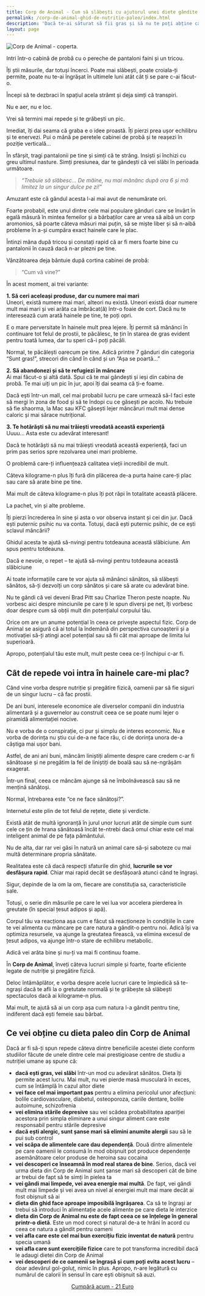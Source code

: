 ```yaml
---
title: Corp de Animal - Cum să slăbești cu ajutorul unei diete gândite de Natură
permalink: /corp-de-animal-ghid-de-nutritie-paleo/index.html
description: 'Dacă te-ai săturat să fii gras și să nu te poți abține când vine vorba de mâncat mâncăruri care te-ngrașă, e timpul să treci la o dietă Paleo.'
layout: page
---
```


![Corp de Animal - coperta.](/assets/images/gallery/corp-de-animal-ghid-de-nutritie-paleo.webp)

Intri într-o cabină de probă cu o pereche de pantaloni faini și un tricou.

Îți știi măsurile, dar totuși încerci. Poate mai slăbești, poate croiala-ți permite, poate nu te-ai îngrășat în ultimele luni atât cât ți se pare c-ai făcut-o.

Începi să te dezbraci în spațiul acela strâmt și deja simți că transpiri.

Nu e aer, nu e loc.

Vrei să termini mai repede și te grăbești un pic.

Imediat, îți dai seama că graba e o idee proastă. Îți pierzi prea ușor echilibru și te enervezi. Pui o mână pe peretele cabinei de probă și te reașezi în poziție verticală...

În sfârșit, tragi pantalonii pe tine și simți că te strâng. Insiști și închizi cu greu ultimul nasture. Simți presiunea, dar te gândești că vei slăbi în perioada următoare.

> _“Trebuie să slăbesc… De mâine, nu mai mănânc după ora 6 și mă limitez la un singur dulce pe zi!”_

Amuzant este că gândul acesta l-ai mai avut de nenumărate ori.

Foarte probabil, este unul dintre cele mai populare gânduri care se învârt în egală măsură în mintea femeilor și a bărbaților care ar vrea să aibă un corp aromonios, să poarte câteva măsuri mai puțin, să se miște liber și să n-aibă probleme în a-și cumpăra exact hainele care le plac.

Întinzi mâna după tricou și constați rapid că ar fi mers foarte bine cu pantalonii în cauză dacă n-ar plezni pe tine.

Vânzătoarea deja bântuie după cortina cabinei de probă:

> “Cum vă vine?”

În acest moment, ai trei variante:

**1\. Să ceri aceleași produse, dar cu numere mai mari**  
Uneori, există numere mai mari, alteori nu există. Uneori există doar numere mult mai mari și vei arăta ca îmbrăcat(ă) într-o foaie de cort. Dacă nu te interesează cum arată hainele pe tine, te poți opri.

E o mare perversitate în hainele mult prea lejere. Îți permit să mănânci în continuare tot felul de prostii, te păcălesc, te țin în starea de gras evident pentru toată lumea, dar tu speri că-i poți păcăli.

Normal, te păcălești oarecum pe tine. Adică printre 7 gânduri din categoria “Sunt gras!”, strecori din când în când și un “Așa se poartă…”

**2\. Să abandonezi și să te refugiezi în mâncare**  
Ai mai făcut-o și altă dată. Spui că te mai gândești și ieși din cabina de probă. Te mai uiți un pic în jur, apoi îți dai seama că ți-e foame.

Dacă ești într-un mall, cel mai probabil lucru pe care urmează să-l faci este să mergi în zona de food și să te îndopi cu ce găsești pe acolo. Nu trebuie să fie shaorma, la Mac sau KFC găsești lejer mâncăruri mult mai dense caloric și mai sărace nutrițional.

**3\. Te hotărăști să nu mai trăiești vreodată această experiență**  
Uuuu… Asta este cu adevărat interesant!

Dacă te hotărăști să nu mai trăiești vreodată această experiență, faci un prim pas serios spre rezolvarea unei mari probleme.

O problemă care-ți influențează calitatea vieții incredibil de mult.

Câteva kilograme-n plus îți fură din plăcerea de-a purta haine care-ți plac sau care să arate bine pe tine.

Mai mult de câteva kilograme-n plus îți pot răpi în totalitate această plăcere.

La pachet, vin și alte probleme.

Îți pierzi încrederea în sine și asta o vor observa instant și cei din jur. Dacă ești puternic psihic nu va conta. Totuși, dacă ești puternic psihic, de ce ești sclavul mâncării?

Ghidul acesta te ajută să-nvingi pentru totdeauna această slăbiciune. Am spus pentru totdeauna.

Dacă e nevoie, o repet – te ajută să-nvingi pentru totdeauna această slăbiciune

Ai toate informațiile care te vor ajuta să mănânci sănătos, să slăbești sănătos, să-ți dezvolți un corp sănătos și care să arate cu adevărat bine.

Nu te gândi că vei deveni Brad Pitt sau Charlize Theron peste noapte. Nu vorbesc aici despre minciunile pe care ți le spun diverși pe net, îți vorbesc doar despre cum să obții mult din potențialul corpului tău.

Orice om are un anume potențial în ceea ce privește aspectul fizic. Corp de Animal se asigură că ai totul la îndemână din perspectiva cunoașterii și a motivației să-ți atingi acel potențial sau să fii cât mai aproape de limita lui superioară.

Apropo, potențialul tău este mult, mult peste ceea ce-ți închipui c-ar fi.

## Cât de repede voi intra în hainele care-mi plac?

Când vine vorba despre nutriție și pregătire fizică, oamenii par să fie siguri de un singur lucru – că fac prostii.

De ani buni, interesele economice ale diverselor companii din industria alimentară și a guvernelor au construit ceea ce se poate numi lejer o piramidă alimentației nocive.

Nu e vorba de o conspirație, ci pur și simplu de interes economic. Nu e vorba de dorința nu știu cui de-a ne face rău, ci de dorința unora de-a câștiga mai ușor bani.

Astfel, de ani ani buni, mâncăm liniștiți alimente despre care credem c-ar fi sănătoase și ne pregătim la fel de liniștiți de boală sau să ne-ngrășăm exagerat.

Într-un final, ceea ce mâncăm ajunge să ne îmbolnăvească sau să ne mențină sănătoși.

Normal, întrebarea este “ce ne face sănătoși?”.

Internetul este plin de tot felul de rețete, diete și verdicte.

Există atât de multă ignoranță în jurul unor lucruri atât de simple cum sunt cele ce țin de hrana sănătoasă încât te-ntrebi dacă omul chiar este cel mai inteligent animal de pe fața pământului.

Nu de alta, dar rar vei găsi în natură un animal care să-și saboteze cu mai multă determinare propria sănătate.

Realitatea este că dacă respecți sfaturile din ghid, **lucrurile se vor desfășura rapid**. Chiar mai rapid decât se desfășoară atunci când te îngrași.

Sigur, depinde de la om la om, fiecare are constituția sa, caracteristicile sale.

Totuși, o serie din măsurile pe care le vei lua vor accelera pierderea în greutate (în special țesut adipos și apă).

Corpul tău va reacționa așa cum e făcut să reacționeze în condițiile în care te vei alimenta cu mâncare pe care natura a gândit-o pentru noi. Adică își va optimiza resursele, va ajunge la greutatea firească, va elimina excesul de țesut adipos, va ajunge într-o stare de echilibru metabolic.

Adică vei arăta bine și nu-ți va mai fi continuu foame.

În **Corp de Animal**, înveți câteva lucruri simple și foarte, foarte eficiente legate de nutriție și pregătire fizică.

Deloc întâmăplător, e vorba despre acele lucruri care te împiedică să te-ngrași dacă te afli la o gretutate normală și te grăbește să slăbești spectaculos dacă ai kilograme-n plus.

Mai mult, te ajută să ai un corp așa cum natura l-a gândit pentru tine, indiferent dacă ești femeie sau bărbat.

## Ce vei obține cu dieta paleo din Corp de Animal

Dacă ar fi să-ți spun repede câteva dintre beneficiile acestei diete conform studiilor făcute de unele dintre cele mai prestigioase centre de studiu a nutriției umane aș spune că:

- **dacă ești gras, vei slăbi** într-un mod cu adevărat sănătos. Dieta îți permite acest lucru. Mai mult, nu vei pierde masă musculară în exces, cum se întâmplă în cazul altor diete
- **vei face cel mai important pas** pentru a elimina pericolul unor afecțiuni: bolile cardiovasculare, diabetul, osteoporoza, cariile dentare, bolile autoimune, schizofrenia
- **vei elimina stările depresive** sau vei scădea probabilitatea apariției acestora prin simpla eliminare a unui singur aliment care este responsabil pentru stările depresive
- **dacă ești alergic, sunt șanse mari să elimini anumite alergii** sau să le pui sub control
- **vei scăpa de alimentele care dau dependență**. Două dintre alimentele pe care oamenii le consumă în mod obișnuit pot produce dependențe asemănătoare celor produse de heroina sau cocaina
- **vei descoperi ce înseamnă în mod real starea de bine**. Serios, dacă vei urma dieta din Corp de Animal sunt șanse mari să descoperi cât de bine ar trebui de fapt să te simți în pielea ta
- **vei gândi mai limpede, vei avea energie mai multă**. De fapt, vei gândi mult mai limpede și vei avea un nivel al energiei mult mai mare decât ai fost obișnuit să ai
- **dieta din ghid face aproape imposibilă îngrășarea**. Ca să te îngrași ar trebui să introduci în alimentație acele alimente pe care dieta le interzice
- **dieta din Corp de Animal nu este de fapt ceea ce se înțelege în general printr-o dietă**. Este un mod corect și natural de-a te hrăni în acord cu ceea ce natura a gândit pentru oameni
- **vei afla care este cel mai bun exercițiu fizic inventat de natură** pentru specia umană
- **vei afla care sunt exercițiile fizice** care te pot transforma incredibil dacă le adaugi dietei din Corp de Animal
- **vei descoperi de ce oamenii se îngrașă și cum poți evita acest lucru** – doar adevărul gol-goluț, nimic în plus. Apropo, n-are legătură cu numărul de calorii în sensul în care ești obișnuit să auzi.

<p style="text-align:center;">
      <a href="https://shop.beldie.ro/buy?link=a6qfl" class="button" data-button-variant="primary">Cumpără acum - 21 Euro</a>
      </p>
